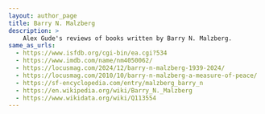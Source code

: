 ```yaml
---
layout: author_page
title: Barry N. Malzberg
description: >
    Alex Gude's reviews of books written by Barry N. Malzberg.
same_as_urls:
  - https://www.isfdb.org/cgi-bin/ea.cgi?534
  - https://www.imdb.com/name/nm4050062/
  - https://locusmag.com/2024/12/barry-n-malzberg-1939-2024/
  - https://locusmag.com/2010/10/barry-n-malzberg-a-measure-of-peace/
  - https://sf-encyclopedia.com/entry/malzberg_barry_n
  - https://en.wikipedia.org/wiki/Barry_N._Malzberg
  - https://www.wikidata.org/wiki/Q113554
---
```

